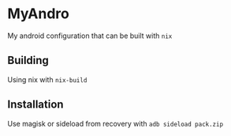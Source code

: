 # MyAndro

My android configuration that can be built with `nix`

## Building

Using nix with `nix-build`

## Installation

Use magisk or sideload from recovery with `adb sideload pack.zip`
